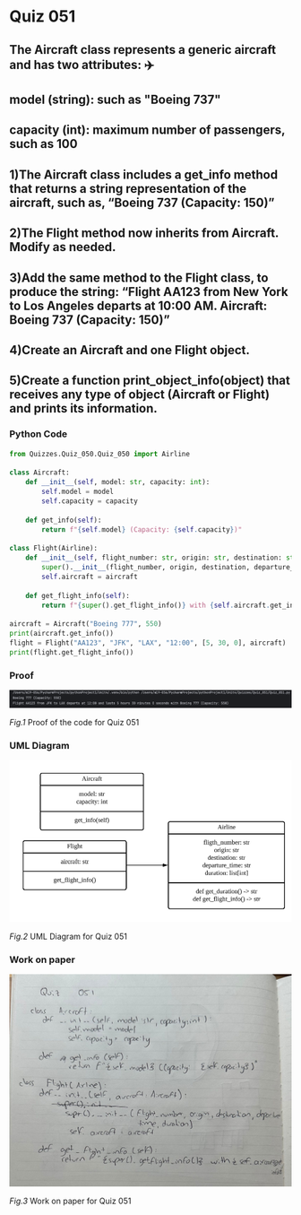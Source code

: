 # Quiz 051
## The Aircraft class represents a generic aircraft and has two attributes: ✈️
## model (string): such as "Boeing 737"
## capacity (int): maximum number of passengers, such as 100
## 1)The Aircraft class includes a get_info method that returns a string representation of the aircraft, such as, “Boeing 737 (Capacity: 150)”
## 2)The Flight method now inherits from Aircraft. Modify as needed.
## 3)Add the same method to the Flight class, to produce the string: “Flight AA123 from New York to Los Angeles departs at 10:00 AM. Aircraft: Boeing 737 (Capacity: 150)”
## 4)Create an Aircraft and one Flight object.
## 5)Create a function print_object_info(object) that receives any type of object (Aircraft or Flight) and prints its information. 
### Python Code
```python
from Quizzes.Quiz_050.Quiz_050 import Airline

class Aircraft:
    def __init__(self, model: str, capacity: int):
        self.model = model
        self.capacity = capacity

    def get_info(self):
        return f"{self.model} (Capacity: {self.capacity})"

class Flight(Airline):
    def __init__(self, flight_number: str, origin: str, destination: str, departure_time: str, duration: list[int], aircraft: Aircraft):
        super().__init__(flight_number, origin, destination, departure_time, duration)
        self.aircraft = aircraft

    def get_flight_info(self):
        return f"{super().get_flight_info()} with {self.aircraft.get_info()}"

aircraft = Aircraft("Boeing 777", 550)
print(aircraft.get_info())
flight = Flight("AA123", "JFK", "LAX", "12:00", [5, 30, 0], aircraft)
print(flight.get_flight_info())
```

### Proof
![Quiz_051_Proof.png](Quiz_051_Proof.png)


*Fig.1* Proof of the code for Quiz 051


### UML Diagram
![Quiz_051_UML.png](Quiz_051_UML.png)


*Fig.2* UML Diagram for Quiz 051


### Work on paper
![Quiz_051_Paper.jpeg](Quiz_051_Paper.jpeg)

*Fig.3* Work on paper for Quiz 051
